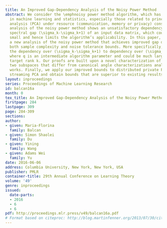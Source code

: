```yaml
---
title: An Improved Gap-Dependency Analysis of the Noisy Power Method
abstract: We consider the \emphnoisy power method algorithm, which has wide applications
  in machine learning and statistics, especially those related to principal component
  analysis (PCA) under resource (communication, memory or privacy) constraints. Existing
  analysis of the noisy power method shows an unsatisfactory dependency over the “consecutive"
  spectral gap (\sigma_k-\sigma_k+1) of an input data matrix, which could be very
  small and hence limits the algorithm’s applicability. In this paper, we present
  a new analysis of the noisy power method that achieves improved gap dependency for
  both sample complexity and noise tolerance bounds. More specifically, we improve
  the dependency over (\sigma_k-\sigma_k+1) to dependency over (\sigma_k-\sigma_q+1),
  where q is an intermediate algorithm parameter and could be much larger than the
  target rank k. Our proofs are built upon a novel characterization of proximity between
  two subspaces that differ from canonical angle characterizations analyzed in previous
  works. Finally, we apply our improved bounds to distributed private PCA and memory-efficient
  streaming PCA and obtain bounds that are superior to existing results in the literature.
layout: inproceedings
series: Proceedings of Machine Learning Research
id: balcan16a
month: 0
tex_title: An Improved Gap-Dependency Analysis of the Noisy Power Method
firstpage: 284
lastpage: 309
page: 284-309
sections: 
author:
- given: Maria-Florina
  family: Balcan
- given: Simon Shaolei
  family: Du
- given: Yining
  family: Wang
- given: Adams Wei
  family: Yu
date: 2016-06-06
address: Columbia University, New York, New York, USA
publisher: PMLR
container-title: 29th Annual Conference on Learning Theory
volume: '49'
genre: inproceedings
issued:
  date-parts:
  - 2016
  - 6
  - 6
pdf: http://proceedings.mlr.press/v49/balcan16a.pdf
# Format based on citeproc: http://blog.martinfenner.org/2013/07/30/citeproc-yaml-for-bibliographies/
---
```

